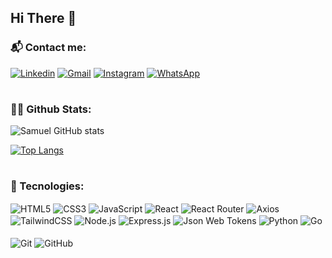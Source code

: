 ## Hi There 👋
### 📬 Contact me:

<a href="https://www.linkedin.com/in/samuel-lemos-232ba41a5" target="_blank"><img src="https://img.shields.io/badge/LinkedIn-0077B5?style=for-the-badge&logo=linkedin&logoColor=white" alt="Linkedin"></a>
<a href="mailto:samueltdelemos@gmail.com" target="_blank"><img src="https://img.shields.io/badge/Gmail-D14836?style=for-the-badge&logo=gmail&logoColor=white" alt="Gmail"></a>
<a href="https://www.instagram.com/samueltlemos" target="_blank"><img src="https://img.shields.io/badge/Instagram-E4405F?style=for-the-badge&logo=instagram&logoColor=white" alt="Instagram"></a>
<a href="https://wa.me/5553999004470" target="_blank"><img src="https://img.shields.io/badge/WhatsApp-25D366?style=for-the-badge&logo=whatsapp&logoColor=white" alt="WhatsApp"></a>

#
### 🧑‍💻 Github Stats:
![Samuel GitHub stats](https://github-readme-stats.vercel.app/api?username=samueltdl&show_icons=true&theme=dracula)

[![Top Langs](https://github-readme-stats.vercel.app/api/top-langs/?username=samueltdl&layout=donut&theme=dracula)](https://github.com/anuraghazra/github-readme-stats)

#
### 🚀 Tecnologies:
<div style="inline_block">
    <img alt="HTML5" align="center" src="https://img.shields.io/badge/HTML5-E34F26?style=for-the-badge&logo=html5&logoColor=white" />
    <img alt="CSS3" align="center" src="https://img.shields.io/badge/CSS3-1572B6?style=for-the-badge&logo=css3&logoColor=white" />
    <img alt="JavaScript" align="center" src="https://img.shields.io/badge/JavaScript-F7DF1E?style=for-the-badge&logo=javascript&logoColor=black" />
    <img alt="React" align="center" src="https://img.shields.io/badge/React-20232A?style=for-the-badge&logo=react&logoColor=61DAFB" />
    <img alt="React Router" align="center" src="https://img.shields.io/badge/React_Router-CA4245?style=for-the-badge&logo=react-router&logoColor=white" />
    <img alt="Axios" align="center" src="https://img.shields.io/badge/axios-671ddf?&style=for-the-badge&logo=axios&logoColor=white" />
    <img alt="TailwindCSS" align="center" src="https://img.shields.io/badge/Tailwind_CSS-38B2AC?style=for-the-badge&logo=tailwind-css&logoColor=white" />
    <img alt="Node.js" align="center" src="https://img.shields.io/badge/Node.js-43853D?style=for-the-badge&logo=node.js&logoColor=white" />
    <img alt="Express.js" align="center" src="https://img.shields.io/badge/Express.js-404D59?style=for-the-badge" />
    <img alt="Json Web Tokens" align="center" src="https://img.shields.io/badge/json%20web%20tokens-323330?style=for-the-badge&logo=json-web-tokens&logoColor=pink" />
    <img alt="Python" align="center" src="https://img.shields.io/badge/Python-3776AB?style=for-the-badge&logo=python&logoColor=white" />
    <img alt="Go" align="center" src="https://img.shields.io/badge/Go-00ADD8?style=for-the-badge&logo=go&logoColor=white" /><br><br>
    <img alt="Git" align="center" src="https://img.shields.io/badge/git-%23F05033.svg?style=for-the-badge&logo=git&logoColor=white" />
    <img alt="GitHub" align="center" src="https://img.shields.io/badge/github-%23121011.svg?style=for-the-badge&logo=github&logoColor=white" />
</div>
